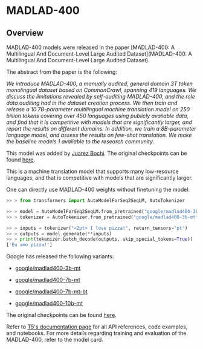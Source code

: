 <!--Copyright 2023 The HuggingFace Team. All rights reserved.

Licensed under the Apache License, Version 2.0 (the "License"); you may not use this file except in compliance with
the License. You may obtain a copy of the License at

http://www.apache.org/licenses/LICENSE-2.0

Unless required by applicable law or agreed to in writing, software distributed under the License is distributed on
an "AS IS" BASIS, WITHOUT WARRANTIES OR CONDITIONS OF ANY KIND, either express or implied. See the License for the
specific language governing permissions and limitations under the License.

⚠️ Note that this file is in Markdown but contains specific syntax for our doc-builder (similar to MDX) that may not be
rendered properly in your Markdown viewer.

-->

# MADLAD-400

## Overview

MADLAD-400 models were released in the paper [MADLAD-400: A Multilingual And Document-Level Large Audited Dataset](MADLAD-400: A Multilingual And Document-Level Large Audited Dataset). 

The abstract from the paper is the following: 

*We introduce MADLAD-400, a manually audited, general domain 3T token monolingual dataset based on CommonCrawl, spanning 419 languages. We discuss 
the limitations revealed by self-auditing MADLAD-400, and the role data auditing
had in the dataset creation process. We then train and release a 10.7B-parameter
multilingual machine translation model on 250 billion tokens covering over 450
languages using publicly available data, and find that it is competitive with models
that are significantly larger, and report the results on different domains. In addition, we train a 8B-parameter language model, and assess the results on few-shot
translation. We make the baseline models 1
available to the research community.*

This model was added by [Juarez Bochi](https://huggingface.co/jbochi). The original checkpoints can be found [here](https://github.com/google-research/google-research/tree/master/madlad_400). 

This is a machine translation model that supports many low-resource languages, and that is competitive with models that are significantly larger.

One can directly use MADLAD-400 weights without finetuning the model:

```python
>> > from transformers import AutoModelForSeq2SeqLM, AutoTokenizer

>> > model = AutoModelForSeq2SeqLM.from_pretrained("google/madlad400-3b-mt")
>> > tokenizer = AutoTokenizer.from_pretrained("google/madlad400-3b-mt")

>> > inputs = tokenizer("<2pt> I love pizza!", return_tensors="pt")
>> > outputs = model.generate(**inputs)
>> > print(tokenizer.batch_decode(outputs, skip_special_tokens=True))
['Eu amo pizza!']
```

Google has released the following variants:

- [google/madlad400-3b-mt](https://huggingface.co/google/madlad400-3b-mt)

- [google/madlad400-7b-mt](https://huggingface.co/google/madlad400-7b-mt)

- [google/madlad400-7b-mt-bt](https://huggingface.co/google/madlad400-7b-mt-bt)

- [google/madlad400-10b-mt](https://huggingface.co/google/madlad400-10b-mt)

The original checkpoints can be found [here](https://github.com/google-research/google-research/tree/master/madlad_400).

<Tip>

Refer to [T5's documentation page](t5) for all API references, code examples, and notebooks. For more details regarding training and evaluation of the MADLAD-400, refer to the model card.

</Tip>
